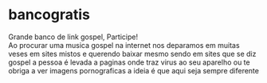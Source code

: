 # bancogratis
Grande banco de link gospel, Participe!<br>
Ao procurar uma musica gospel na internet nos deparamos em muitas veses em sites mistos e querendo baixar mesmo sendo em sites que se diz gospel a pessoa é levada a paginas onde traz virus ao seu aparelho ou te obriga a ver imagens pornograficas a ideia é que aqui seja sempre diferente
